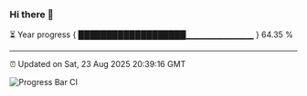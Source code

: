 ### Hi there 👋

⏳ Year progress { ███████████████████▁▁▁▁▁▁▁▁▁▁▁ } 64.35 %

---

⏰ Updated on Sat, 23 Aug 2025 20:39:16 GMT

![Progress Bar CI](https://github.com/IshwaranRudhara/GIT-ACTION/workflows/Progress%20Bar%20CI/badge.svg)
